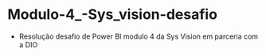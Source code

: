 # Modulo-4_-Sys_vision-desafio
* Resolução desafio de Power BI modulo 4 da Sys Vision em parceria com a DIO
